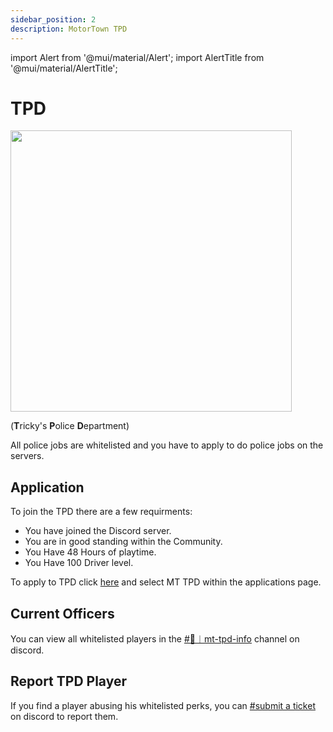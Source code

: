 ```yaml
---
sidebar_position: 2
description: MotorTown TPD
---
```

import Alert from '@mui/material/Alert';
import AlertTitle from '@mui/material/AlertTitle';

# TPD
<div class="flex-vcenter mb-1">
<img src="https://cdn.cloudflare.steamstatic.com/steam/apps/1369670/header.jpg" width="450px"/>
</div>

(<b>T</b>ricky's <b>P</b>olice <b>D</b>epartment)

All police jobs are whitelisted and you have to apply to do police jobs on the servers.


## Application

To join the TPD there are a few requirments:
- You have joined the Discord server.
- You are in good standing within the Community.
- You Have 48 Hours of playtime.
- You Have 100 Driver level.

To apply to TPD click <a href="https://trickys.gg/applications/new">here</a> and select MT TPD within the applications page.<br/>

## Current Officers

You can view all whitelisted players in the <a href="discord://discord.com/channels/710922135580835950/1112747506292510720" class="discord-text">#🚨︱mt-tpd-info</a> channel on discord.


## Report TPD Player

<Alert variant="outlined" severity="info"> If you find a player abusing his whitelisted perks, you can <a href="discord://discord.com/channels/710922135580835950/846373509470748722" class="discord-text">#submit a ticket</a> on discord to report them.</Alert><br/>